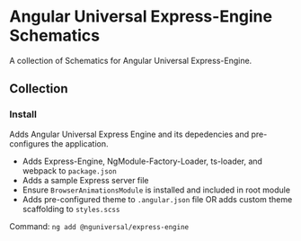 # Angular Universal Express-Engine Schematics
A collection of Schematics for Angular Universal Express-Engine.

## Collection

### Install
Adds Angular Universal Express Engine and its depedencies and pre-configures the application. 

- Adds Express-Engine, NgModule-Factory-Loader, ts-loader, and webpack to `package.json`
- Adds a sample Express server file
- Ensure `BrowserAnimationsModule` is installed and included in root module
- Adds pre-configured theme to `.angular.json` file OR adds custom theme scaffolding to `styles.scss`

Command: `ng add @nguniversal/express-engine`